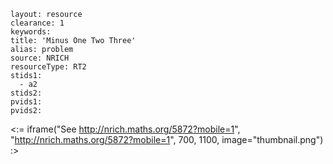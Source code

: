 ````
layout: resource
clearance: 1
keywords:
title: 'Minus One Two Three'
alias: problem
source: NRICH
resourceType: RT2
stids1: 
  - a2
stids2:
pvids1:
pvids2:

````

<:= iframe("See http://nrich.maths.org/5872?mobile=1", "http://nrich.maths.org/5872?mobile=1", 700, 1100, image="thumbnail.png") :>

